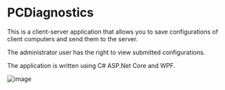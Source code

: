 # PCDiagnostics

This is a client-server application that allows you to save configurations of client computers and send them to the server.

The administrator user has the right to view submitted configurations.

The application is written using C# ASP.Net Core and WPF.

![image](https://github.com/Betaron/PCDiagnostics/assets/61901199/2ac6e529-4d33-4897-b122-d7d633d137ea)
